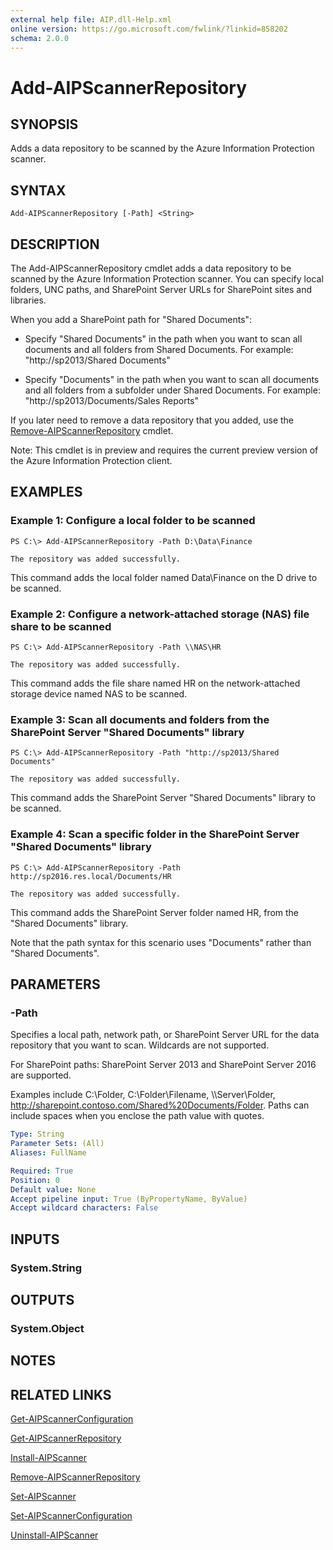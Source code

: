 ```yaml
---
external help file: AIP.dll-Help.xml
online version: https://go.microsoft.com/fwlink/?linkid=858202
schema: 2.0.0
---
```


# Add-AIPScannerRepository

## SYNOPSIS
Adds a data repository to be scanned by the Azure Information Protection scanner. 

## SYNTAX

```
Add-AIPScannerRepository [-Path] <String>
```

## DESCRIPTION
The Add-AIPScannerRepository cmdlet adds a data repository to be scanned by the Azure Information Protection scanner. You can specify local folders, UNC paths, and SharePoint Server URLs for SharePoint sites and libraries. 

When you add a SharePoint path for "Shared Documents":

- Specify "Shared Documents" in the path when you want to scan all documents and all folders from Shared Documents. For example: "http://sp2013/Shared Documents"

- Specify "Documents" in the path when you want to scan all documents and all folders from a subfolder under Shared Documents. For example: "http://sp2013/Documents/Sales Reports"

If you later need to remove a data repository that you added, use the [Remove-AIPScannerRepository](./Remove-AIPScannerRepository.md) cmdlet.

Note: This cmdlet is in preview and requires the current preview version of the Azure Information Protection client.


## EXAMPLES

### Example 1: Configure a local folder to be scanned

```
PS C:\> Add-AIPScannerRepository -Path D:\Data\Finance

The repository was added successfully.
```

This command adds the local folder named Data\Finance on the D drive to be scanned.

### Example 2: Configure a network-attached storage (NAS) file share to be scanned

```
PS C:\> Add-AIPScannerRepository -Path \\NAS\HR

The repository was added successfully.
```

This command adds the file share named HR on the network-attached storage device named NAS to be scanned.

### Example 3: Scan all documents and folders from the SharePoint Server "Shared Documents" library

```
PS C:\> Add-AIPScannerRepository -Path "http://sp2013/Shared Documents"

The repository was added successfully.
```

This command adds the SharePoint Server "Shared Documents" library to be scanned.

### Example 4: Scan a specific folder in the SharePoint Server "Shared Documents" library

```
PS C:\> Add-AIPScannerRepository -Path http://sp2016.res.local/Documents/HR

The repository was added successfully.
```

This command adds the SharePoint Server folder named HR, from the "Shared Documents" library. 

Note that the path syntax for this scenario uses "Documents" rather than "Shared Documents".

## PARAMETERS

### -Path
Specifies a local path, network path, or SharePoint Server URL for the data repository that you want to scan. Wildcards are not supported.

For SharePoint paths: SharePoint Server 2013 and SharePoint Server 2016 are supported.

Examples include C:\Folder\, C:\Folder\Filename, \\\Server\Folder, http://sharepoint.contoso.com/Shared%20Documents/Folder. Paths can include spaces when you enclose the path value with quotes.

```yaml
Type: String
Parameter Sets: (All)
Aliases: FullName

Required: True
Position: 0
Default value: None
Accept pipeline input: True (ByPropertyName, ByValue)
Accept wildcard characters: False
```

## INPUTS

### System.String


## OUTPUTS

### System.Object

## NOTES

## RELATED LINKS

[Get-AIPScannerConfiguration](./Get-AIPScannerConfiguration.md)

[Get-AIPScannerRepository](./Get-AIPScannerRepository.md)

[Install-AIPScanner](./Install-AIPScanner.md)

[Remove-AIPScannerRepository](./Remove-AIPScannerRepository.md)

[Set-AIPScanner](./Set-AIPScanner.md)

[Set-AIPScannerConfiguration](./Set-AIPScannerConfiguration.md)

[Uninstall-AIPScanner](./Uninstall-AIPScanner.md)

